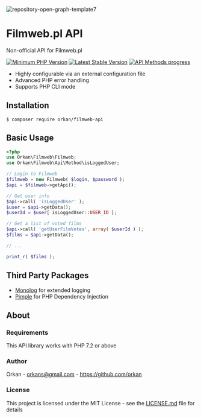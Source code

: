 ![repository-open-graph-template7](https://user-images.githubusercontent.com/129182/82464654-9e636800-9abe-11ea-8946-ab7e525469f1.jpg)

# Filmweb.pl API 
Non-official API for Filmweb.pl

[![Minimum PHP Version](https://img.shields.io/badge/php-%3E%3D%207.2-8892BF.svg)](https://php.net/)
[![Latest Stable Version](https://img.shields.io/packagist/v/orkan/filmweb-api.svg)](https://packagist.org/packages/orkan/filmweb-api)
[![API Methods progress](https://img.shields.io/endpoint?url=https://raw.githubusercontent.com/orkan/filmweb-api/badges/.badges/api_methods/badge.json)](https://github.com/orkan/filmweb-api/tree/badges/.badges/api_methods)

* Highly configurable via an external configuration file
* Advanced PHP error handling
* Supports PHP CLI mode

## Installation
`$ composer require orkan/filmweb-api`

## Basic Usage
```php
<?php
use Orkan\Filmweb\Filmweb;
use Orkan\Filmweb\Api\Method\isLoggedUser;

// Login to Filmweb
$filmweb = new Filmweb( $login, $password );
$api = $filmweb->getApi();

// Get user info
$api->call( 'isLoggedUser' );
$user = $api->getData();
$userId = $user[ isLoggedUser::USER_ID ];

// Get a list of voted films
$api->call( 'getUserFilmVotes', array( $userId ) );
$films = $api->getData();

// ...

print_r( $films );
```

## Third Party Packages
* [Monolog](https://github.com/Seldaek/monolog) for extended logging
* [Pimple](https://pimple.symfony.com) for PHP Dependency Injection

## About
### Requirements
This API library works with PHP 7.2 or above

### Author
Orkan - orkans@gmail.com - https://github.com/orkan

### License
This project is licensed under the MIT License - see the [LICENSE.md](LICENSE.md) file for details
